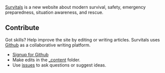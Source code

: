 [Survitals](/) is a new website about modern survival, safety, emergency preparedness, situation awareness, and rescue.

<h2 id="contribute">Contribute</h2>

Got skills? Help improve the site by editing or writing articles.
Survitals uses [Github](https://github.com/survitals/survitals.com) as a collaborative writing platform.

- [Signup for Github](https://github.com/signup/free)
- Make edits in the <a href="https://github.com/survitals/survitals.com/tree/master/_content">_content</a> folder.
- Use [issues](https://github.com/survitals/survitals.com/issues) to ask questions or suggest ideas.